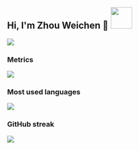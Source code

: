 <h2>Hi, I'm Zhou Weichen 👋 <img src="https://media.giphy.com/media/12oufCB0MyZ1Go/giphy.gif" width="50"></h2>

![](https://raw.githubusercontent.com/halfrost/halfrost/master/icons/header_.png)



<h3>Metrics</h3>
<img src="https://metrics.lecoq.io/radbruch?template=classic&config.timezone=Asia%2FShanghai"> </div>

<h3>Most used languages</h3>
<img src="https://github-readme-stats.vercel.app/api/top-langs/?username=radbruch&hide_title=true&hide_border=true&layout=compact&langs_count=6&text_color=000&icon_color=fff&bg_color=0,52fa5a,4dfcff,c64dff&theme=graywhite" />
    
  </tr>
</table>

<h3>GitHub streak</h3>
<img src="https://github-readme-streak-stats.herokuapp.com?user=radbruch&theme=neon-palenight" />


<!--
**Radbruch/Radbruch** is a ✨ _special_ ✨ repository because its `README.md` (this file) appears on your GitHub profile.

Here are some ideas to get you started:

- 🔭 I’m currently working on ...
- 🌱 I’m currently learning ...
- 👯 I’m looking to collaborate on ...
- 🤔 I’m looking for help with ...
- 💬 Ask me about ...
- 📫 How to reach me: ...
- 😄 Pronouns: ...
- ⚡ Fun fact: ...
-->
